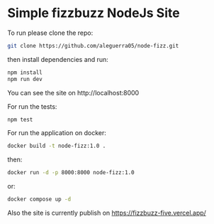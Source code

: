 # Simple fizzbuzz NodeJs Site

To run please clone the repo:

```bash
git clone https://github.com/aleguerra05/node-fizz.git
```

then install dependencies and run:

```bash
npm install
npm run dev
```

You can see the site on http://localhost:8000

For run the tests:

```bash
npm test
```

For run the application on docker:

```bash
docker build -t node-fizz:1.0 .
```

then:

```bash
docker run -d -p 8000:8000 node-fizz:1.0
```
or:
```bash
docker compose up -d
```

Also the site is currently publish on https://fizzbuzz-five.vercel.app/


